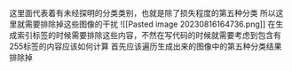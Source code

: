 这里面代表着有未经探明的分类类别，也就是除了损失程度的第五种分类
所以这里就需要排除掉这些图像的干扰
![[Pasted image 20230816164736.png]]
在生成索引标签的时候需要排除这些内容，不然在写代码的时候就需要考虑到包含有255标签的内容应该如何计算
首先应该遍历生成出来的图像中的第五种分类结果
排除掉
